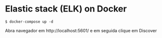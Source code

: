 # Elastic stack (ELK) on Docker

```console
$ docker-compose up -d
```

Abra navegador em http://localhost:5601/ e em seguida clique em Discover
